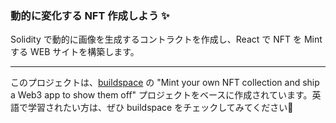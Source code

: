 ### **動的に変化する NFT 作成しよう ✨**

Solidity で動的に画像を生成するコントラクトを作成し、React で NFT を Mint する WEB サイトを構築します。

----
このプロジェクトは、[buildspace](https://github.com/buildspace/buildspace-projects/tree/main/NFT_Collection/en) の "Mint your own NFT collection and ship a Web3 app to show them off" プロジェクトをベースに作成されています。英語で学習されたい方は、ぜひ buildspace をチェックしてみてください🦄
